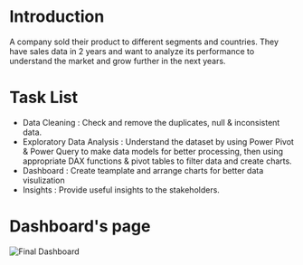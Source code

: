 # Introduction
A company sold their product to different segments and countries. They have sales data in 2 years and want to analyze its performance to understand the market and grow further in the next years. 
# Task List
- Data Cleaning : Check and remove the duplicates, null & inconsistent data.
- Exploratory Data Analysis : Understand the dataset by using Power Pivot & Power Query to make data models for better processing, then using appropriate DAX functions & pivot tables to filter data and create charts.
- Dashboard : Create teamplate and arrange charts for better data visulization
- Insights : Provide useful insights to the stakeholders.

# Dashboard's page
![Final Dashboard](images/Screenshot.png)
